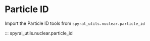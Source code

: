 # Particle ID

Import the Particle ID tools from `spyral_utils.nuclear.particle_id`

::: spyral_utils.nuclear.particle_id
